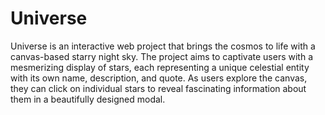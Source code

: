 # Universe
Universe is an interactive web project that brings the cosmos to life with a canvas-based starry night sky. The project aims to captivate users with a mesmerizing display of stars, each representing a unique celestial entity with its own name, description, and quote. As users explore the canvas, they can click on individual stars to reveal fascinating information about them in a beautifully designed modal.
